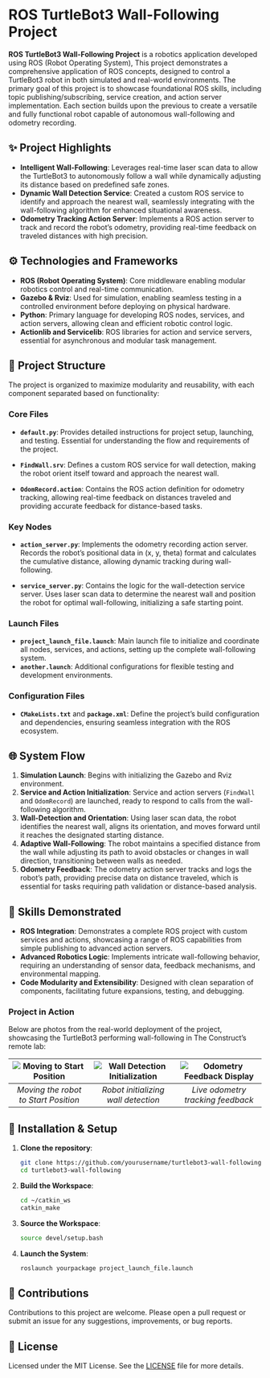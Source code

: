 # ROS TurtleBot3 Wall-Following Project

**ROS TurtleBot3 Wall-Following Project** is a robotics application developed using ROS (Robot Operating System), This project demonstrates a comprehensive application of ROS concepts, designed to control a TurtleBot3 robot in both simulated and real-world environments. The primary goal of this project is to showcase foundational ROS skills, including topic publishing/subscribing, service creation, and action server implementation. Each section builds upon the previous to create a versatile and fully functional robot capable of autonomous wall-following and odometry recording.

## ✨ Project Highlights

- **Intelligent Wall-Following**: Leverages real-time laser scan data to allow the TurtleBot3 to autonomously follow a wall while dynamically adjusting its distance based on predefined safe zones.
- **Dynamic Wall Detection Service**: Created a custom ROS service to identify and approach the nearest wall, seamlessly integrating with the wall-following algorithm for enhanced situational awareness.
- **Odometry Tracking Action Server**: Implements a ROS action server to track and record the robot’s odometry, providing real-time feedback on traveled distances with high precision.
  
## ⚙️ Technologies and Frameworks

- **ROS (Robot Operating System)**: Core middleware enabling modular robotics control and real-time communication.
- **Gazebo & Rviz**: Used for simulation, enabling seamless testing in a controlled environment before deploying on physical hardware.
- **Python**: Primary language for developing ROS nodes, services, and action servers, allowing clean and efficient robotic control logic.
- **Actionlib and Servicelib**: ROS libraries for action and service servers, essential for asynchronous and modular task management.

## 📂 Project Structure

The project is organized to maximize modularity and reusability, with each component separated based on functionality:

### Core Files

- **`default.py`**: Provides detailed instructions for project setup, launching, and testing. Essential for understanding the flow and requirements of the project.
  
- **`FindWall.srv`**: Defines a custom ROS service for wall detection, making the robot orient itself toward and approach the nearest wall.
  
- **`OdomRecord.action`**: Contains the ROS action definition for odometry tracking, allowing real-time feedback on distances traveled and providing accurate feedback for distance-based tasks.

### Key Nodes

- **`action_server.py`**: Implements the odometry recording action server. Records the robot’s positional data in (x, y, theta) format and calculates the cumulative distance, allowing dynamic tracking during wall-following.

- **`service_server.py`**: Contains the logic for the wall-detection service server. Uses laser scan data to determine the nearest wall and position the robot for optimal wall-following, initializing a safe starting point.

### Launch Files

- **`project_launch_file.launch`**: Main launch file to initialize and coordinate all nodes, services, and actions, setting up the complete wall-following system.
- **`another.launch`**: Additional configurations for flexible testing and development environments.

### Configuration Files

- **`CMakeLists.txt`** and **`package.xml`**: Define the project’s build configuration and dependencies, ensuring seamless integration with the ROS ecosystem.

## 🌐 System Flow

1. **Simulation Launch**: Begins with initializing the Gazebo and Rviz environment.
2. **Service and Action Initialization**: Service and action servers (`FindWall` and `OdomRecord`) are launched, ready to respond to calls from the wall-following algorithm.
3. **Wall-Detection and Orientation**: Using laser scan data, the robot identifies the nearest wall, aligns its orientation, and moves forward until it reaches the designated starting distance.
4. **Adaptive Wall-Following**: The robot maintains a specified distance from the wall while adjusting its path to avoid obstacles or changes in wall direction, transitioning between walls as needed.
5. **Odometry Feedback**: The odometry action server tracks and logs the robot’s path, providing precise data on distance traveled, which is essential for tasks requiring path validation or distance-based analysis.

## 🧠 Skills Demonstrated

- **ROS Integration**: Demonstrates a complete ROS project with custom services and actions, showcasing a range of ROS capabilities from simple publishing to advanced action servers.
- **Advanced Robotics Logic**: Implements intricate wall-following behavior, requiring an understanding of sensor data, feedback mechanisms, and environmental mapping.
- **Code Modularity and Extensibility**: Designed with clean separation of components, facilitating future expansions, testing, and debugging.

### Project in Action

Below are photos from the real-world deployment of the project, showcasing the TurtleBot3 performing wall-following in The Construct’s remote lab:

| ![Moving to Start Position](https://drive.google.com/uc?id=1mWr5p9l7TewPDp6zsZDXIkLwjRndhF1k) | ![Wall Detection Initialization](https://drive.google.com/uc?id=1rLFAZhISQOLOi42H2vMGUnamLjgy10ml) | ![Odometry Feedback Display](https://drive.google.com/uc?id=1jgk8ovoN-6d8Xs6q9mAYZfbc3O6ClS1c) |
|:--:|:--:|:--:|
| *Moving the robot to Start Position* | *Robot initializing wall detection* | *Live odometry tracking feedback* |

## 🚀 Installation & Setup

1. **Clone the repository**:
   ```bash
   git clone https://github.com/yourusername/turtlebot3-wall-following.git
   cd turtlebot3-wall-following
   ```

2. **Build the Workspace**:
   ```bash
   cd ~/catkin_ws
   catkin_make
   ```

3. **Source the Workspace**:
   ```bash
   source devel/setup.bash
   ```

4. **Launch the System**:
   ```bash
   roslaunch yourpackage project_launch_file.launch
   ```

## 🤝 Contributions

Contributions to this project are welcome. Please open a pull request or submit an issue for any suggestions, improvements, or bug reports.

## 📜 License

Licensed under the MIT License. See the [LICENSE](LICENSE) file for more details.

